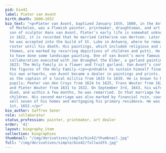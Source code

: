 ```yaml
---
pid: bio42
label: Pieter van Avont
birth_death: 1600–1652
bio_text: "<p>Pieter van Avont, baptized January 14th, 1600, in the Antwerp province
  of Mechelen, was a Flemish painter, printmaker, draughtsman, and art dealer. The
  son of sculptor Hans van Avont, Pieter’s early life is somewhat unknown. However,
  in 1622, it is recorded that he married Catherine van Hertsen. Later that year,
  he was accepted into the Guild of St. Luke in Antwerp, where he remained on the
  roster until his death. His paintings, which included religious and allegorical
  themes, are marked by recurring depictions of children and putti. He is also known
  to have done some landscape painting. One of van Avont’s more famous pieces is a
  collaboration executed with Jan Brueghel the Elder, a garland painting created in
  1623: The Holy Family in a flower and fruit garland. Van Avont’s contribution were
  the figures of the Holy Family.</p><p>Unable to sustain himself financially through
  his own artworks, van Avont became a dealer in paintings and prints. He also served
  as the captain of a local militia from 1633 to 1639. He is known to have had three
  pupils; Peeter van den Cruys from 1624 to 1625, Frans Wouter from 1629 to 1634,
  and Pieter Wouter from 1631 to 1632. On September 3rd, 1643, his wife Catherine
  died, and within a few months, he was remarried. In that marriage he fathered five
  children. His second marriage was also marked by financial ruin, causing him to
  sell seven of his homes and mortgaging his primary residence. He was buried on November
  1st, 1652.</p>"
bio_author: Saffron Sener
role: collaborator
status_profession: painter, printmaker, art dealer
order: '41'
layout: biography_item
collection: biographies
thumbnail: "/img/derivatives/simple/bio42/thumbnail.jpg"
full: "/img/derivatives/simple/bio42/fullwidth.jpg"
---
```

